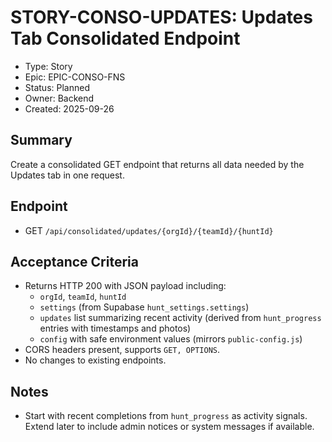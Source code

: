 # STORY-CONSO-UPDATES: Updates Tab Consolidated Endpoint

- Type: Story
- Epic: EPIC-CONSO-FNS
- Status: Planned
- Owner: Backend
- Created: 2025-09-26

## Summary
Create a consolidated GET endpoint that returns all data needed by the Updates tab in one request.

## Endpoint
- GET `/api/consolidated/updates/{orgId}/{teamId}/{huntId}`

## Acceptance Criteria
- Returns HTTP 200 with JSON payload including:
  - `orgId`, `teamId`, `huntId`
  - `settings` (from Supabase `hunt_settings.settings`)
  - `updates` list summarizing recent activity (derived from `hunt_progress` entries with timestamps and photos)
  - `config` with safe environment values (mirrors `public-config.js`)
- CORS headers present, supports `GET, OPTIONS`.
- No changes to existing endpoints.

## Notes
- Start with recent completions from `hunt_progress` as activity signals. Extend later to include admin notices or system messages if available.
